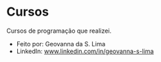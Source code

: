 # Cursos
Cursos de programação que realizei.

* Feito por: Geovanna da S. Lima
* LinkedIn: www.linkedin.com/in/geovanna-s-lima
